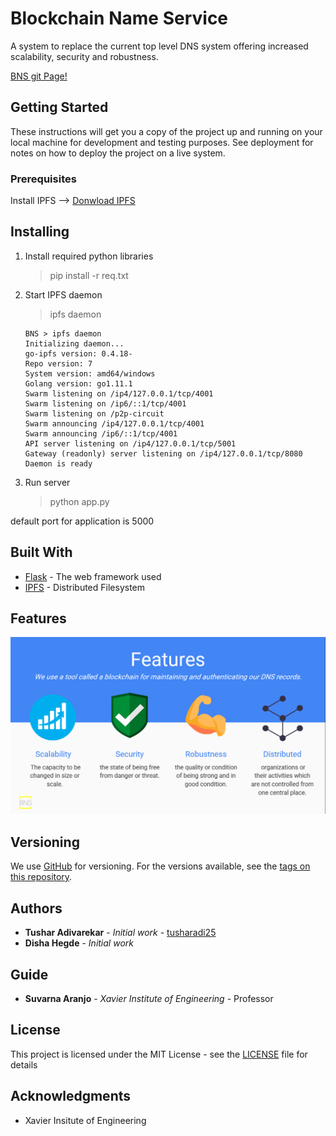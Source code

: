 # Blockchain Name Service

A system to replace the current top level DNS system offering increased scalability, security and robustness. 

[BNS git Page!](https://tusharadi25.github.io/BNS/)


## Getting Started

These instructions will get you a copy of the project up and running on your local machine for development and testing purposes. See deployment for notes on how to deploy the project on a live system.

### Prerequisites


Install IPFS --> 
[Donwload IPFS](https://docs.ipfs.io/introduction/install/)

## Installing
1.  Install required python libraries
    > pip install -r req.txt
1. Start IPFS daemon 
    > ipfs daemon

    ```
    BNS > ipfs daemon
    Initializing daemon...
    go-ipfs version: 0.4.18-
    Repo version: 7
    System version: amd64/windows
    Golang version: go1.11.1
    Swarm listening on /ip4/127.0.0.1/tcp/4001
    Swarm listening on /ip6/::1/tcp/4001
    Swarm listening on /p2p-circuit
    Swarm announcing /ip4/127.0.0.1/tcp/4001
    Swarm announcing /ip6/::1/tcp/4001
    API server listening on /ip4/127.0.0.1/tcp/5001
    Gateway (readonly) server listening on /ip4/127.0.0.1/tcp/8080
    Daemon is ready
    ```
1. Run server
    > python app.py

default port for application is 5000

## Built With

* [Flask](http://flask.pocoo.org/) - The web framework used
* [IPFS](https://ipfs.io/) - Distributed Filesystem

## Features

![features](https://raw.githubusercontent.com/tusharadi25/BNS/master/docs/assets/img/features.jpg)


## Versioning

We use [GitHub](http://github.com/) for versioning. For the versions available, see the [tags on this repository](https://github.com/tusharadi25/BNS/tags). 

## Authors

* **Tushar Adivarekar** - *Initial work* - [tusharadi25](https://github.com/tusharadi25)
* **Disha Hegde** - *Initial work* 

## Guide

* **Suvarna Aranjo** - *Xavier Institute of Engineering* -  Professor 

## License

This project is licensed under the MIT License - see the [LICENSE](LICENSE) file for details

## Acknowledgments

* Xavier Insitute of Engineering


